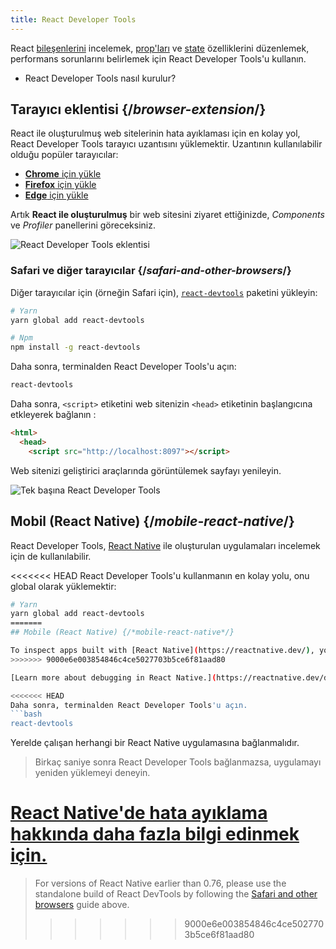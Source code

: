 ```yaml
---
title: React Developer Tools
---
```


<Intro>

React [bileşenlerini](/learn/your-first-component) incelemek, [prop'ları](/learn/passing-props-to-a-component) ve [state](/learn/state-a-components-memory) özelliklerini düzenlemek, performans sorunlarını belirlemek için React Developer Tools'u kullanın.

</Intro>

<YouWillLearn>

* React Developer Tools nasıl kurulur?

</YouWillLearn>

## Tarayıcı eklentisi {/*browser-extension*/}

React ile oluşturulmuş web sitelerinin hata ayıklaması için en kolay yol, React Developer Tools tarayıcı uzantısını yüklemektir. Uzantının kullanılabilir olduğu popüler tarayıcılar:

* [**Chrome** için yükle](https://chrome.google.com/webstore/detail/react-developer-tools/fmkadmapgofadopljbjfkapdkoienihi?hl=en)
* [**Firefox** için yükle](https://addons.mozilla.org/en-US/firefox/addon/react-devtools/)
* [**Edge** için yükle](https://microsoftedge.microsoft.com/addons/detail/react-developer-tools/gpphkfbcpidddadnkolkpfckpihlkkil)

Artık **React ile oluşturulmuş** bir web sitesini ziyaret ettiğinizde, _Components_ ve _Profiler_ panellerini göreceksiniz.

![React Developer Tools eklentisi](/images/docs/react-devtools-extension.png)

### Safari ve diğer tarayıcılar {/*safari-and-other-browsers*/}
Diğer tarayıcılar için (örneğin Safari için), [`react-devtools`](https://www.npmjs.com/package/react-devtools) paketini yükleyin:

```bash
# Yarn
yarn global add react-devtools

# Npm
npm install -g react-devtools
```

Daha sonra, terminalden React Developer Tools'u açın:
```bash
react-devtools
```

Daha sonra, `<script>` etiketini web sitenizin `<head>` etiketinin başlangıcına etkleyerek bağlanın :
```html {3}
<html>
  <head>
    <script src="http://localhost:8097"></script>
```
Web sitenizi geliştirici araçlarında görüntülemek sayfayı yenileyin.

![Tek başına React Developer Tools](/images/docs/react-devtools-standalone.png)

## Mobil (React Native) {/*mobile-react-native*/}
React Developer Tools, [React Native](https://reactnative.dev/) ile oluşturulan uygulamaları incelemek için de kullanılabilir.

<<<<<<< HEAD
React Developer Tools'u kullanmanın en kolay yolu, onu global olarak yüklemektir:
```bash
# Yarn
yarn global add react-devtools
=======
## Mobile (React Native) {/*mobile-react-native*/}

To inspect apps built with [React Native](https://reactnative.dev/), you can use [React Native DevTools](https://reactnative.dev/docs/react-native-devtools), the built-in debugger that deeply integrates React Developer Tools. All features work identically to the browser extension, including native element highlighting and selection.
>>>>>>> 9000e6e003854846c4ce5027703b5ce6f81aad80

[Learn more about debugging in React Native.](https://reactnative.dev/docs/debugging)

<<<<<<< HEAD
Daha sonra, terminalden React Developer Tools'u açın.
```bash
react-devtools
```

Yerelde çalışan herhangi bir React Native uygulamasına bağlanmalıdır.

> Birkaç saniye sonra React Developer Tools bağlanmazsa, uygulamayı yeniden yüklemeyi deneyin.

[React Native'de hata ayıklama hakkında daha fazla bilgi edinmek için.](https://reactnative.dev/docs/debugging)
=======
> For versions of React Native earlier than 0.76, please use the standalone build of React DevTools by following the [Safari and other browsers](#safari-and-other-browsers) guide above.
>>>>>>> 9000e6e003854846c4ce5027703b5ce6f81aad80
